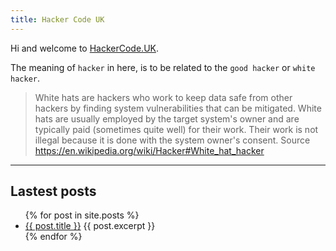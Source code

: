 ```yaml
---
title: Hacker Code UK
---
```


Hi and welcome to [HackerCode.UK](https://hackercode.uk).

The meaning of `hacker` in here, is to be related to the `good hacker` or `white hacker`.

> White hats are hackers who work to keep data safe from other hackers by finding system vulnerabilities that can be mitigated.
> White hats are usually employed by the target system's owner and are typically paid (sometimes quite well) for their work.
> Their work is not illegal because it is done with the system owner's consent.
> Source <https://en.wikipedia.org/wiki/Hacker#White_hat_hacker>

---

## Lastest posts

<ul>
  {% for post in site.posts %}
    <li>
      <a href="{{ post.url }}">{{ post.title }}</a>
      {{ post.excerpt }}
    </li>
  {% endfor %}
</ul>
